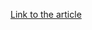 [Link to the article](https://www.cisa.gov/news-events/alerts/2025/10/07/cisa-adds-one-known-exploited-vulnerability-catalog)
